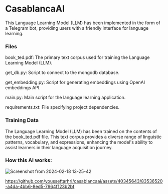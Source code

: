 # CasablancaAI
This Language Learning Model (LLM) has been implemented in the form of a Telegram bot, providing users with a friendly interface for language learning. 

### Files
book_ted.pdf: The primary text corpus used for training the Language Learning Model (LLM).

get_db.py: Script to connect to the mongodb database.

get_embedding.py: Script for generating embeddings using OpenAI embeddings API.

main.py: Main script for the language learning application.

requirements.txt: File specifying project dependencies.

### Training Data
The Language Learning Model (LLM) has been trained on the contents of the book_ted.pdf file. This text corpus provides a diverse range of linguistic patterns, vocabulary, and expressions, enhancing the model's ability to assist learners in their language acquisition journey.

### How this AI works:

![Screenshot from 2024-02-18 13-25-42](https://github.com/yousseftarhri/casablancaai/assets/40345643/d61dcab0-2805-4787-856e-8cdba2eae579)


https://github.com/yousseftarhri/casablancaai/assets/40345643/83536520-a4da-4bb6-8ed5-7964f123b2bf

